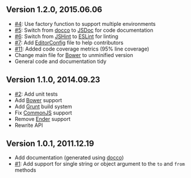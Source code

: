 ## Version 1.2.0, 2015.06.06

* [#4](https://github.com/neocotic/phony.js/issues/4): Use factory function to support multiple environments
* [#5](https://github.com/neocotic/phony.js/issues/5): Switch from [docco][5] to [JSDoc][6] for code documentation
* [#6](https://github.com/neocotic/phony.js/issues/6): Switch from [JSHint][7] to [ESLint][8] for linting
* [#7](https://github.com/neocotic/phony.js/issues/7): Add [EditorConfig][9] file to help contributors
* [#11](https://github.com/neocotic/phony.js/issues/11): Added code coverage metrics (95% line coverage)
* Change main file for [Bower][1] to unminified version
* General code and documentation tidy

## Version 1.1.0, 2014.09.23

* [#2](https://github.com/neocotic/phony.js/issues/2): Add unit tests
* Add [Bower][1] support
* Add [Grunt][2] build system
* Fix [CommonJS][3] support
* Remove [Ender][4] support
* Rewrite API

## Version 1.0.1, 2011.12.19

* Add documentation (generated using [docco][0])
* [#1](https://github.com/neocotic/phony.js/issues/1): Add support for single string or object argument to the `to` and `from` methods

[0]: http://jashkenas.github.com/docco
[1]: http://bower.io
[2]: http://gruntjs.com
[3]: http://commonjs.org
[4]: http://ender.no.de
[5]: http://jashkenas.github.io/docco
[6]: http://usejsdoc.org
[7]: http://jshint.com
[8]: http://eslint.org
[9]: http://editorconfig.org

